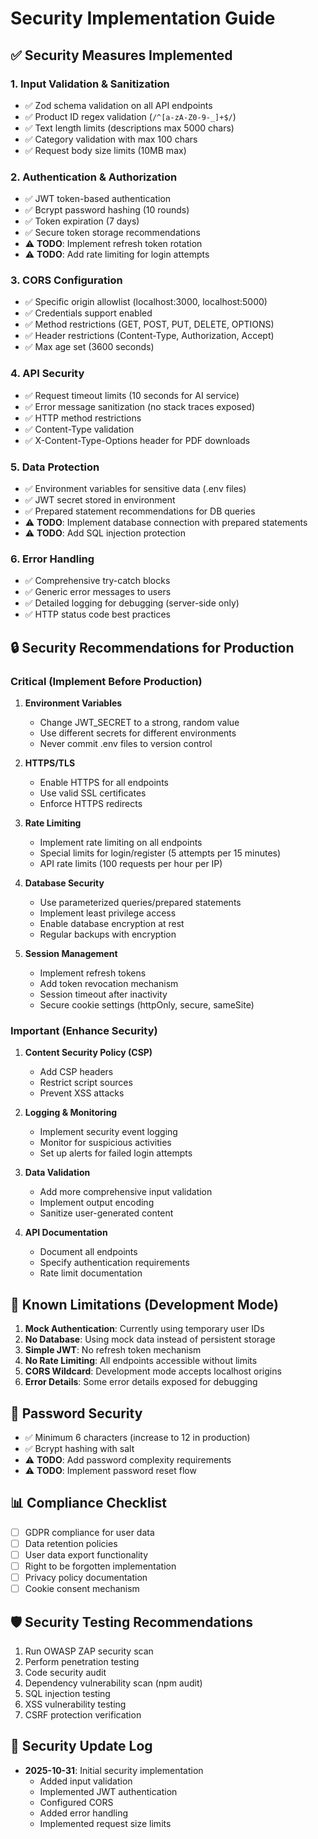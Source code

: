 # Security Implementation Guide

## ✅ Security Measures Implemented

### 1. **Input Validation & Sanitization**
- ✅ Zod schema validation on all API endpoints
- ✅ Product ID regex validation (`/^[a-zA-Z0-9-_]+$/`)
- ✅ Text length limits (descriptions max 5000 chars)
- ✅ Category validation with max 100 chars
- ✅ Request body size limits (10MB max)

### 2. **Authentication & Authorization**
- ✅ JWT token-based authentication
- ✅ Bcrypt password hashing (10 rounds)
- ✅ Token expiration (7 days)
- ✅ Secure token storage recommendations
- ⚠️ **TODO**: Implement refresh token rotation
- ⚠️ **TODO**: Add rate limiting for login attempts

### 3. **CORS Configuration**
- ✅ Specific origin allowlist (localhost:3000, localhost:5000)
- ✅ Credentials support enabled
- ✅ Method restrictions (GET, POST, PUT, DELETE, OPTIONS)
- ✅ Header restrictions (Content-Type, Authorization, Accept)
- ✅ Max age set (3600 seconds)

### 4. **API Security**
- ✅ Request timeout limits (10 seconds for AI service)
- ✅ Error message sanitization (no stack traces exposed)
- ✅ HTTP method restrictions
- ✅ Content-Type validation
- ✅ X-Content-Type-Options header for PDF downloads

### 5. **Data Protection**
- ✅ Environment variables for sensitive data (.env files)
- ✅ JWT secret stored in environment
- ✅ Prepared statement recommendations for DB queries
- ⚠️ **TODO**: Implement database connection with prepared statements
- ⚠️ **TODO**: Add SQL injection protection

### 6. **Error Handling**
- ✅ Comprehensive try-catch blocks
- ✅ Generic error messages to users
- ✅ Detailed logging for debugging (server-side only)
- ✅ HTTP status code best practices

## 🔒 Security Recommendations for Production

### Critical (Implement Before Production)
1. **Environment Variables**
   - Change JWT_SECRET to a strong, random value
   - Use different secrets for different environments
   - Never commit .env files to version control

2. **HTTPS/TLS**
   - Enable HTTPS for all endpoints
   - Use valid SSL certificates
   - Enforce HTTPS redirects

3. **Rate Limiting**
   - Implement rate limiting on all endpoints
   - Special limits for login/register (5 attempts per 15 minutes)
   - API rate limits (100 requests per hour per IP)

4. **Database Security**
   - Use parameterized queries/prepared statements
   - Implement least privilege access
   - Enable database encryption at rest
   - Regular backups with encryption

5. **Session Management**
   - Implement refresh tokens
   - Add token revocation mechanism
   - Session timeout after inactivity
   - Secure cookie settings (httpOnly, secure, sameSite)

### Important (Enhance Security)
1. **Content Security Policy (CSP)**
   - Add CSP headers
   - Restrict script sources
   - Prevent XSS attacks

2. **Logging & Monitoring**
   - Implement security event logging
   - Monitor for suspicious activities
   - Set up alerts for failed login attempts

3. **Data Validation**
   - Add more comprehensive input validation
   - Implement output encoding
   - Sanitize user-generated content

4. **API Documentation**
   - Document all endpoints
   - Specify authentication requirements
   - Rate limit documentation

## 🚨 Known Limitations (Development Mode)

1. **Mock Authentication**: Currently using temporary user IDs
2. **No Database**: Using mock data instead of persistent storage
3. **Simple JWT**: No refresh token mechanism
4. **No Rate Limiting**: All endpoints accessible without limits
5. **CORS Wildcard**: Development mode accepts localhost origins
6. **Error Details**: Some error details exposed for debugging

## 🔐 Password Security
- ✅ Minimum 6 characters (increase to 12 in production)
- ✅ Bcrypt hashing with salt
- ⚠️ **TODO**: Add password complexity requirements
- ⚠️ **TODO**: Implement password reset flow

## 📊 Compliance Checklist
- [ ] GDPR compliance for user data
- [ ] Data retention policies
- [ ] User data export functionality
- [ ] Right to be forgotten implementation
- [ ] Privacy policy documentation
- [ ] Cookie consent mechanism

## 🛡️ Security Testing Recommendations
1. Run OWASP ZAP security scan
2. Perform penetration testing
3. Code security audit
4. Dependency vulnerability scan (npm audit)
5. SQL injection testing
6. XSS vulnerability testing
7. CSRF protection verification

## 📝 Security Update Log
- **2025-10-31**: Initial security implementation
  - Added input validation
  - Implemented JWT authentication
  - Configured CORS
  - Added error handling
  - Implemented request size limits
